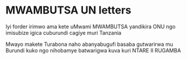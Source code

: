 # MWAMBUTSA UN letters

Iyi forder irimwo ama kete uMwami MWAMBUTSA yandikira ONU ngo imisubize igica cuburundi cagiye muri Tanzania

Mwayo makete Turabona naho abanyabugufi basaba gutwarirwa mu Burundi kuko ngo nihobamye batwarigwa kuva kuri NTARE II RUGAMBA
